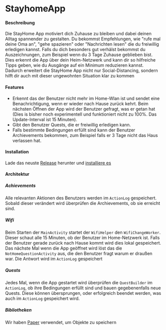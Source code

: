 # StayhomeApp

#### Beschreibung
Die StayHome App motiviert dich Zuhause zu bleiben und dabei deinen Alltag spannender zu gestalten. Du bekommst Empfehlungen, wie "rufe mal deine Oma an", "gehe spazieren" oder "Nachrichten lesen" die du freiwillig erledigen kannst. Falls du dich besonders gut verhälst bekommst du Auszeichnungen, zum Beispiel wenn du 3 Tage Zuhause geblieben bist. Dies erkennt die App über dein Heim-Netzwerk und kann dir so hilfreiche Tipps geben, wie du Ausgänge auf ein Minimum reduzieren kannst. Dadurch erweitert die StayHome App nicht nur Social-Distancing, sondern hilft dir auch mit dieser ungewohnten Situation klar zu kommen

#### Features
- Erkennt das der Benutzer nicht mehr im Home-Wlan ist und sendet eine Benachrichtigung, wenn er wieder nach Hause zurück kehrt. Beim nächsten Öffnen der App wird der Benutzer gefragt, was er getan hat (Dies is bisher noch experimentell und funktioniert nicht zu 100%. Das Update-Interval ist 15 Minuten).
- Gibt den Benutzer Quests, die er freiwillig erledigen kann.
- Falls bestimmte Bedingungen erfüllt sind kann der Benutzer Archievements bekommen, zum Beispiel falls er 3 Tage nicht das Haus verlassen hat.

#### Installation
Lade das neuste [Release](https://github.com/Paulpanther/StayhomeApp/releases) herunter und [installiere es](https://www.lifewire.com/install-apk-on-android-4177185)

#### Architektur

##### Achievements
Alle relevanten Aktionen des Benutzers werden im `ActionLog` gespeichert. Sobald dieser verändert wird überprüfen die Archievements, ob sie erreicht sind.

##### Wifi
Beim Starten der `MainActivity` startet der `WifiHelper` den `WifiChangeWorker`. Dieser schaut alle 15 Minuten, ob der Benutzer im Home-Netzwerk ist. Falls der Benutzer gerade zurück nach Hause kommt wird dies lokal gespeichert. Das nächste Mal wenn die App geöffnet wird löst das die `NotHomeQuestionActivity` aus, die den Benutzer fragt warum er draußen war. Die Antwort wird im `ActionLog` gespeichert

##### Quests
Jedes Mal, wenn die App gestartet wird überprüfen die `QuestBuilder` im `ActionLog`, ob ihre Bedingungen erfüllt sind und bauen gegebenenfalls neue Quests. Diese können übersprungen, oder erfolgreich beendet werden, was auch im `ActionLog` gespeichert wird.

##### Bibliotheken
Wir haben [Paper](https://github.com/pilgr/Paper) verwendet, um Objekte zu speichern

